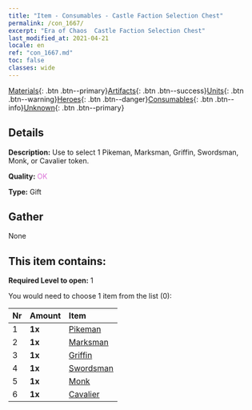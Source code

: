 ```yaml
---
title: "Item - Consumables - Castle Faction Selection Chest"
permalink: /con_1667/
excerpt: "Era of Chaos  Castle Faction Selection Chest"
last_modified_at: 2021-04-21
locale: en
ref: "con_1667.md"
toc: false
classes: wide
---
```

 [Materials](/Items/){: .btn .btn--primary}[Artifacts](/Items/Artifacts/){: .btn .btn--success}[Units](/Items/Units/){: .btn .btn--warning}[Heroes](/Items/Heroes/){: .btn .btn--danger}[Consumables](/Items/Consumables/){: .btn .btn--info}[Unknown](/Items/Unknown/){: .btn .btn--primary}

## Details
 **Description:** Use to select 1 Pikeman, Marksman, Griffin, Swordsman, Monk, or Cavalier token.

 **Quality:** <span style="color: #DA70D6">OK</span>

 **Type:** Gift

## Gather

  None

## This item contains:

 **Required Level to open:** 1

 You would need to choose 1 item from the list (0):

  | Nr | Amount |     Item    |
  |:---|:-------|:------------|
  | 1 |  **1x** | [Pikeman](/Items/unt_190/) |  | 
  | 2 |  **1x** | [Marksman](/Items/unt_191/) |  | 
  | 3 |  **1x** | [Griffin](/Items/unt_192/) |  | 
  | 4 |  **1x** | [Swordsman](/Items/unt_193/) |  | 
  | 5 |  **1x** | [Monk](/Items/unt_194/) |  | 
  | 6 |  **1x** | [Cavalier ](/Items/unt_195/) |  | 
